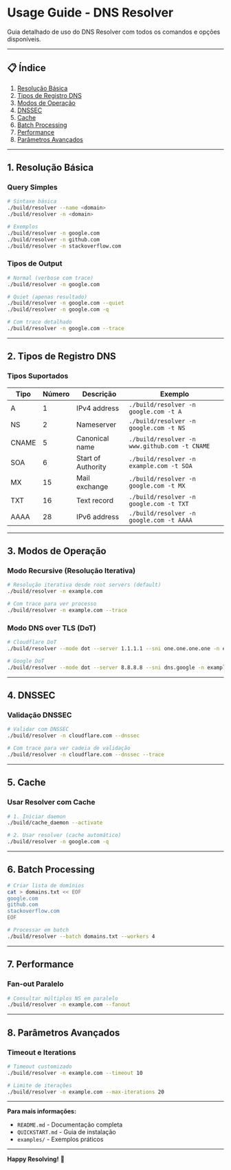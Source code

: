 # Usage Guide - DNS Resolver

Guia detalhado de uso do DNS Resolver com todos os comandos e opções disponíveis.

---

## 📋 Índice

1. [Resolução Básica](#resolução-básica)
2. [Tipos de Registro DNS](#tipos-de-registro-dns)
3. [Modos de Operação](#modos-de-operação)
4. [DNSSEC](#dnssec)
5. [Cache](#cache)
6. [Batch Processing](#batch-processing)
7. [Performance](#performance)
8. [Parâmetros Avançados](#parâmetros-avançados)

---

## 1. Resolução Básica

### Query Simples

```bash
# Sintaxe básica
./build/resolver --name <domain>
./build/resolver -n <domain>

# Exemplos
./build/resolver -n google.com
./build/resolver -n github.com
./build/resolver -n stackoverflow.com
```

### Tipos de Output

```bash
# Normal (verbose com trace)
./build/resolver -n google.com

# Quiet (apenas resultado)
./build/resolver -n google.com --quiet
./build/resolver -n google.com -q

# Com trace detalhado
./build/resolver -n google.com --trace
```

---

## 2. Tipos de Registro DNS

### Tipos Suportados

| Tipo | Número | Descrição | Exemplo |
|------|--------|-----------|---------|
| A | 1 | IPv4 address | `./build/resolver -n google.com -t A` |
| NS | 2 | Nameserver | `./build/resolver -n google.com -t NS` |
| CNAME | 5 | Canonical name | `./build/resolver -n www.github.com -t CNAME` |
| SOA | 6 | Start of Authority | `./build/resolver -n example.com -t SOA` |
| MX | 15 | Mail exchange | `./build/resolver -n google.com -t MX` |
| TXT | 16 | Text record | `./build/resolver -n google.com -t TXT` |
| AAAA | 28 | IPv6 address | `./build/resolver -n google.com -t AAAA` |

---

## 3. Modos de Operação

### Modo Recursive (Resolução Iterativa)

```bash
# Resolução iterativa desde root servers (default)
./build/resolver -n example.com

# Com trace para ver processo
./build/resolver -n example.com --trace
```

### Modo DNS over TLS (DoT)

```bash
# Cloudflare DoT
./build/resolver --mode dot --server 1.1.1.1 --sni one.one.one.one -n example.com

# Google DoT
./build/resolver --mode dot --server 8.8.8.8 --sni dns.google -n example.com
```

---

## 4. DNSSEC

### Validação DNSSEC

```bash
# Validar com DNSSEC
./build/resolver -n cloudflare.com --dnssec

# Com trace para ver cadeia de validação
./build/resolver -n cloudflare.com --dnssec --trace
```

---

## 5. Cache

### Usar Resolver com Cache

```bash
# 1. Iniciar daemon
./build/cache_daemon --activate

# 2. Usar resolver (cache automático)
./build/resolver -n google.com -q
```

---

## 6. Batch Processing

```bash
# Criar lista de domínios
cat > domains.txt << EOF
google.com
github.com
stackoverflow.com
EOF

# Processar em batch
./build/resolver --batch domains.txt --workers 4
```

---

## 7. Performance

### Fan-out Paralelo

```bash
# Consultar múltiplos NS em paralelo
./build/resolver -n example.com --fanout
```

---

## 8. Parâmetros Avançados

### Timeout e Iterations

```bash
# Timeout customizado
./build/resolver -n example.com --timeout 10

# Limite de iterações
./build/resolver -n example.com --max-iterations 20
```

---

**Para mais informações:**
- `README.md` - Documentação completa
- `QUICKSTART.md` - Guia de instalação
- `examples/` - Exemplos práticos

---

**Happy Resolving!** 🚀

